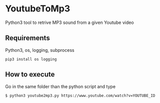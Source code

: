 # YoutubeToMp3
Python3 tool to retrive MP3 sound from a given Youtube video

## Requirements

Python3, os, logging, subprocess

````
pip3 install os logging
````

## How to execute

Go in the same folder than the python script and type

````
$ python3 youtube2mp3.py https://www.youtube.com/watch?v=YOUTUBE_ID
````

